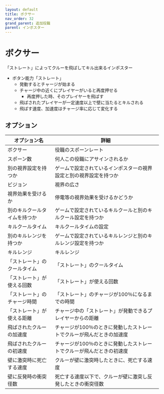 ```yaml
---
layout: default
title: ボクサー
nav_order: 32
grand_parent: 追加役職
parent: インポスター
---
```


# ボクサー

「ストレート」によってクルーを飛ばしてキル出来るインポスター

- ボタン能力「ストレート」
    - 発動するとチャージが始まる
    - チャージ中の近くにプレイヤーがいると再度押せる
        - 再度押した時、そのプレイヤーを飛ばす
    - 飛ばされたプレイヤーが一定速度以上で壁に当たるとキルされる
    - 飛ばす速度、加速度はチャージ率に応じて変化する

## オプション

| オプション名 | 詳細 |
| ---- | ---- |
| ボクサー  | 役職のスポーンレート |
| スポーン数 | 何人この役職にアサインされるか |
| 別の視界設定を持つか | ゲームで設定されているインポスターの視界設定と別の視界設定を持つか |
| ビジョン | 視界の広さ |
| 視界効果を受けるか | 停電等の視界効果を受けるかどうか |
| 別のキルクールタイムを持つか | ゲームで設定されているキルクールと別のキルクール設定を持つか |
| キルクールタイム | キルクールタイムの設定 |
| 別のキルレンジを持つか | ゲームで設定されているキルレンジと別のキルレンジ設定を持つか |
| キルレンジ | キルレンジ |
| 「ストレート」のクールタイム | 「ストレート」のクールタイム |
| 「ストレート」が使える回数 | 「ストレート」が使える回数 |
| 「ストレート」のチャージ時間 | 「ストレート」のチャージが100％になるまでの時間 |
| 「ストレート」が使える距離 | チャージ中の「ストレート」が発動できるプレイヤーからの距離 |
| 飛ばされたクルーの加速度 | チャージが100％のときに発動したストレートでクルーが飛んだときの加速度 |
| 飛ばされたクルーの初速度 | チャージが100％のときに発動したストレートでクルーが飛んだときの初速度 |
| 壁に激突時に死亡する速度 | クルーが壁に激突時したときに、死亡する速度 |
| 壁に反発時の衝突径数 | 死亡する速度以下で、クルーが壁に激突し反発したときの衝突径数 |

